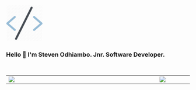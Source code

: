 <img src="https://github.com/Sephens/Sephens/blob/main/Digital__Design_110-512.png" width="100"/>

<h3>Hello 👋 I'm Steven Odhiambo. Jnr. Software Developer.</h3>

<br>

<center>
  <table>
    <tr>
        <td><img width="400px" align="left" src="https://github-readme-stats.vercel.app/api?username=Sephens&count_private=true&show_icons=true&theme=dark&layout=compact" /></td>
        <td><img width="380px" align="left" src="https://github-readme-stats.vercel.app/api/top-langs/?username=Sephens&hide=html&layout=compact&theme=dark" /></td>      
    </tr>   
  </table>
</center>
